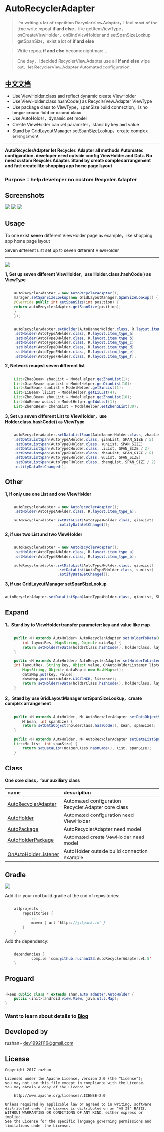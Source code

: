 
AutoRecyclerAdapter
===============

>I'm writing a lot of repetition RecyclerView.Adapter，I feel most of the time write repeat **if and else**，like getItemViewType，onCreateViewHolder，onBindViewHolder and setSpanSizeLookup getSpanSize，exist a lot of **if and else**

>Write repeat **if and else** become nightmare...

>One day，I decided RecyclerView.Adapter use all **if and else** wipe out，let RecyclerView.Adapter Automated configuration.



## [中文文档](https://github.com/ruzhan123/AutoRecyclerAdapter/blob/master/README_CH.md)

* Use ViewHolder.class and reflect dynamic create ViewHolder
* Use ViewHolder.class.hashCode()  as RecyclerVew.Adapter ViewType
* Use package class to ViewType，spanSize build connection，Is no longer create field or extend class
* Use AutoHolder，dynamic set model
* Create ViewHolder can set parameter，stand by key and value
* Stand by GridLayoutManager setSpanSizeLookup，create complex arrangement

---

**AutoRecyclerAdapter let Recycler. Adapter all methods Automated configuration.  developer need outside config ViewHolder and Data. No need custom Recycler.Adapter. Stand by create complex arrangement and fast create like shopping app home page layout**

### Purpose：help developer no custom Recycler.Adapter


Screenshots
------

![](https://github.com/ruzhan123/AutoRecyclerAdapter/raw/master/gif/autos.gif)
![](https://github.com/ruzhan123/AutoRecyclerAdapter/raw/master/gif/tb.png)
![](https://github.com/ruzhan123/AutoRecyclerAdapter/raw/master/gif/jd.png)






Usage
-----

To one exist **seven** different ViewHolder page as example，like shopping app home page layout

Seven different List set up to seven different ViewHolder

-----

![](https://github.com/ruzhan123/AutoRecyclerAdapter/raw/master/gif/auto.png)



**1, Set up seven different ViewHolder，use Holder.class.hashCode() as ViewType**

```java

	autoRecyclerAdapter = new AutoRecyclerAdapter();
	manager.setSpanSizeLookup(new GridLayoutManager.SpanSizeLookup() {
	@Override public int getSpanSize(int position) {
	return autoRecyclerAdapter.getSpanSize(position);
	}
	});


	autoRecyclerAdapter.setHolder(AutoBannerHolder.class, R.layout.item_banner, this)
	.setHolder(AutoTypeAHolder.class, R.layout.item_type_a)
	.setHolder(AutoTypeBHolder.class, R.layout.item_type_b)
	.setHolder(AutoTypeCHolder.class, R.layout.item_type_c)
	.setHolder(AutoTypeDHolder.class, R.layout.item_type_d)
	.setHolder(AutoTypeEHolder.class, R.layout.item_type_e)
	.setHolder(AutoTypeFHolder.class, R.layout.item_type_f);
```

**2, Network reuqest seven different list**

```java

	List<ZhaoBean> zhaoList = ModelHelper.getZhaoList(1);
	List<QianBean> qianList = ModelHelper.getQianList(10);
	List<SunBean> sunList = ModelHelper.getSunList(1);
	List<LiBean> liList = ModelHelper.getLiList(4);
	List<ZhouBean> zhouList = ModelHelper.getZhouList(10);
	List<WuBean> wuList = ModelHelper.getWuList(1);
	List<ZhengBean> zhengList = ModelHelper.getZhengList(30);
```

**3,  Set up seven different List to ViewHolder，use Holder.class.hashCode() as ViewType**

```java

	autoRecyclerAdapter.setDataListSpan(AutoBannerHolder.class, zhaoList, SPAN_SIZE)
	.setDataListSpan(AutoTypeAHolder.class, qianList, SPAN_SIZE / 5)
	.setDataListSpan(AutoTypeBHolder.class, sunList, SPAN_SIZE)
	.setDataListSpan(AutoTypeCHolder.class, liList, SPAN_SIZE / 2)
	.setDataListSpan(AutoTypeDHolder.class, zhouList, SPAN_SIZE / 5)
	.setDataListSpan(AutoTypeEHolder.class, wuList, SPAN_SIZE)
	.setDataListSpan(AutoTypeFHolder.class, zhengList, SPAN_SIZE / 2)
	.notifyDataSetChanged();
```

Other
------

**1, if only use one List and one ViewHolder**

```java

	autoRecyclerAdapter = new AutoRecyclerAdapter();
	.setHolder(AutoTypeAHolder.class, R.layout.item_type_a);

	autoRecyclerAdapter.setDataList(AutoTypeAHolder.class, qianList)
						.notifyDataSetChanged();
```

**2, if use two List and two ViewHolder**

```java

	autoRecyclerAdapter = new AutoRecyclerAdapter();
	.setHolder(AutoTypeAHolder.class, R.layout.item_type_a)
	.setHolder(AutoTypeBHolder.class, R.layout.item_type_b);

	autoRecyclerAdapter.setDataList(AutoTypeAHolder.class, qianList)
						.setDataList(AutoTypeBHolder.class, sunList)
						.notifyDataSetChanged();
```

**3, if use GridLayoutManager setSpanSizeLookup**

```java

autoRecyclerAdapter.setDataListSpan(AutoTypeAHolder.class, qianList, SPAN_SIZE / 5)
```

Expand
------

**1，Stand by to ViewHolder transfer parameter: key and value like map**

```java

	public <H extends AutoHolder> AutoRecyclerAdapter setHolderToData(Class<H> holderClass,
	    int layoutRes, Map<String, Object> dataMap) {
	    return setHolderToData(holderClass.hashCode(), holderClass, layoutRes, dataMap);
	}

	public <H extends AutoHolder> AutoRecyclerAdapter setHolderToListener(Class<H> holderClass,
	int layoutRes, String key, Object value, OnAutoHolderListener listener) {
		Map<String, Object> dataMap = new HashMap<>();
		dataMap.put(key, value);
		dataMap.put(AutoHolder.LISTENER, listener);
		return setHolderToData(holderClass.hashCode(), holderClass, layoutRes, dataMap);
	}
```

**2，Stand by use GridLayoutManager setSpanSizeLookup，create complex arrangement**

```java

	public <H extends AutoHolder, M> AutoRecyclerAdapter setDataObjectSpan(Class<H> holderClass,
	    M bean, int spanSize) {
	    return setDataObject(holderClass.hashCode(), bean, spanSize);
	}

	public <H extends AutoHolder, M> AutoRecyclerAdapter setDataListSpan(Class<H> holderClass,
	List<M> list, int spanSize) {
		return setDataList(holderClass.hashCode(), list, spanSize);
	}
```


Class
------

**One core class，four auxiliary class**


| name                                     | description                              |
| :--------------------------------------- | :--------------------------------------- |
| [AutoRecyclerAdapter](https://github.com/ruzhan123/AutoRecyclerAdapter/blob/master/auto-adapter/src/main/java/zhan/auto_adapter/AutoRecyclerAdapter.java) | Automated configuration Recycler.Adapter core class |
| [AutoHolder](https://github.com/ruzhan123/AutoRecyclerAdapter/blob/master/auto-adapter/src/main/java/zhan/auto_adapter/AutoHolder.java) | Automated configuration need ViewHolder  |
| [AutoPackage](https://github.com/ruzhan123/AutoRecyclerAdapter/blob/master/auto-adapter/src/main/java/zhan/auto_adapter/AutoPackage.java) | AutoRecyclerAdapter need model           |
| [AutoHolderPackage](https://github.com/ruzhan123/AutoRecyclerAdapter/blob/master/auto-adapter/src/main/java/zhan/auto_adapter/AutoHolderPackage.java) | Automated create VewHolder need model    |
| [OnAutoHolderListener](https://github.com/ruzhan123/AutoRecyclerAdapter/blob/master/auto-adapter/src/main/java/zhan/auto_adapter/OnAutoHolderListener.java) | AutoHolder outside build connection example |


Gradle
------


[![](https://jitpack.io/v/ruzhan123/AutoRecyclerAdapter.svg)](https://jitpack.io/#ruzhan123/AutoRecyclerAdapter)

Add it in your root build.gradle at the end of repositories:


```java

	allprojects {
		repositories {
			...
			maven { url 'https://jitpack.io' }
		}
	}
```

Add the dependency:


```java

	dependencies {
	        compile 'com.github.ruzhan123:AutoRecyclerAdapter:v1.5'
	}
```

Proguard
------

```java

-keep public class * extends zhan.auto_adapter.AutoHolder {
    public <init>(android.view.View, java.util.Map);
}
```

### Want to learn about details to [Blog](https://ruzhan123.github.io/2017/05/05/2017-05-05-23-AutoRecyclerAdapter/)

Developed by
-------

 ruzhan - <a href='javascript:'>dev19921116@gmail.com</a>



License
-------

    Copyright 2017 ruzhan

    Licensed under the Apache License, Version 2.0 (the "License");
    you may not use this file except in compliance with the License.
    You may obtain a copy of the License at
    
        http://www.apache.org/licenses/LICENSE-2.0
    
    Unless required by applicable law or agreed to in writing, software
    distributed under the License is distributed on an "AS IS" BASIS,
    WITHOUT WARRANTIES OR CONDITIONS OF ANY KIND, either express or implied.
    See the License for the specific language governing permissions and
    limitations under the License.
